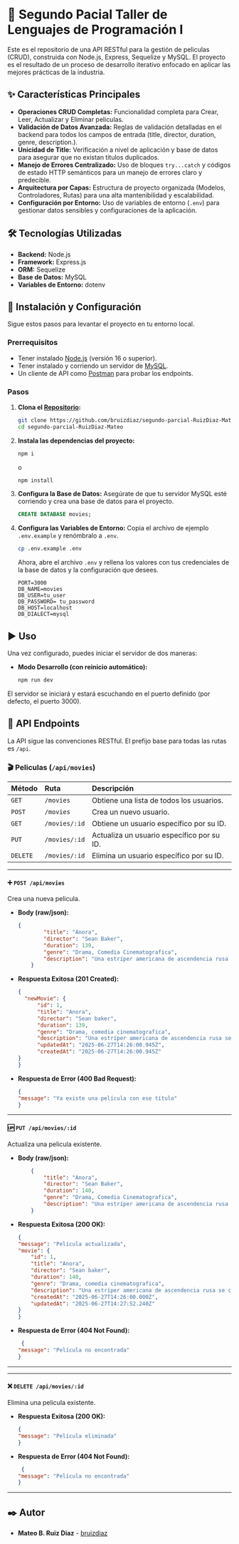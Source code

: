 # 🎥 Segundo Pacial Taller de Lenguajes de Programación I

Este es el repositorio de una API RESTful para la gestión de peliculas (CRUD), construida con Node.js, Express, Sequelize y MySQL. El proyecto es el resultado de un proceso de desarrollo iterativo enfocado en aplicar las mejores prácticas de la industria.

## ✨ Características Principales

-   **Operaciones CRUD Completas:** Funcionalidad completa para Crear, Leer, Actualizar y Eliminar peliculas.
-   **Validación de Datos Avanzada:** Reglas de validación detalladas en el backend para todos los campos de entrada (title, director, duration, genre, description.).
-   **Unicidad de Title:** Verificación a nivel de aplicación y base de datos para asegurar que no existan titulos duplicados.
-   **Manejo de Errores Centralizado:** Uso de bloques `try...catch` y códigos de estado HTTP semánticos para un manejo de errores claro y predecible.
-   **Arquitectura por Capas:** Estructura de proyecto organizada (Modelos, Controladores, Rutas) para una alta mantenibilidad y escalabilidad.
-   **Configuración por Entorno:** Uso de variables de entorno (`.env`) para gestionar datos sensibles y configuraciones de la aplicación.

## 🛠️ Tecnologías Utilizadas

-   **Backend:** Node.js
-   **Framework:** Express.js
-   **ORM:** Sequelize
-   **Base de Datos:** MySQL
-   **Variables de Entorno:** dotenv

## 🚀 Instalación y Configuración

Sigue estos pasos para levantar el proyecto en tu entorno local.

### Prerrequisitos

-   Tener instalado [Node.js](https://nodejs.org/) (versión 16 o superior).
-   Tener instalado y corriendo un servidor de [MySQL](https://www.mysql.com/).
-   Un cliente de API como [Postman](https://www.postman.com/) para probar los endpoints.

### Pasos

1.  **Clona el [Repositorio](https://github.com/bruizdiaz/segundo-parcial-RuizDiaz-Mateo.git):**
    ```bash
    git clone https://github.com/bruizdiaz/segundo-parcial-RuizDiaz-Mateo.git
    cd segundo-parcial-RuizDiaz-Mateo
    ```

2.  **Instala las dependencias del proyecto:**
    ```bash
    npm i
    ```
    o
     ```bash
    npm install
    ```

3.  **Configura la Base de Datos:**
    Asegúrate de que tu servidor MySQL esté corriendo y crea una base de datos para el proyecto.
    ```sql
    CREATE DATABASE movies;
    ```

4.  **Configura las Variables de Entorno:**
    Copia el archivo de ejemplo `.env.example` y renómbralo a `.env`.
    ```bash
    cp .env.example .env
    ```
    Ahora, abre el archivo `.env` y rellena los valores con tus credenciales de la base de datos y la configuración que desees.
    ```env
    PORT=3000
    DB_NAME=movies
    DB_USER=tu_user
    DB_PASSWORD= tu_password
    DB_HOST=localhost
    DB_DIALECT=mysql

    ```

## ▶️ Uso

Una vez configurado, puedes iniciar el servidor de dos maneras:

-   **Modo Desarrollo (con reinicio automático):**
    ```bash
    npm run dev
    ```

El servidor se iniciará y estará escuchando en el puerto definido (por defecto, el puerto 3000).

## 📡 API Endpoints

La API sigue las convenciones RESTful. El prefijo base para todas las rutas es `/api`.

### 🎬 Peliculas (`/api/movies`)

| Método | Ruta | Descripción |
| :--- | :--- | :--- |
| `GET` | `/movies` | Obtiene una lista de todos los usuarios. |
| `POST` | `/movies` | Crea un nuevo usuario. |
| `GET` | `/movies/:id` | Obtiene un usuario específico por su ID. |
| `PUT` | `/movies/:id` | Actualiza un usuario específico por su ID. |
| `DELETE`| `/movies/:id` | Elimina un usuario específico por su ID. |

---

#### ➕ `POST /api/movies`

Crea una nueva pelicula.

-   **Body (raw/json):**
    ```json
    {
			"title": "Anora",
			"director": "Sean Baker",
			"duration": 139,
			"genre": "Drama, Comedia Cinematografica",
			"description": "Una estríper americana de ascendencia rusa se casa con el hijo de un oligarca ruso que está estudiando en Nueva York, pero la familia del chico la considera una prostituta y envía a unos matones para convencer a la pareja de que anulen el matrimonio."
		}
    ```
-   **Respuesta Exitosa (201 Created):**
    ```json
    {
      "newMovie": {
          "id": 1,
          "title": "Anora",
          "director": "Sean baker",
          "duration": 139,
          "genre": "Drama, comedia cinematografica",
          "description": "Una estríper americana de ascendencia rusa se casa con el hijo de un oligarca ruso que está estudiando en nueva york, pero la familia del chico la considera una prostituta y envía a unos matones para convencer a la pareja de que anulen el matrimonio.",
          "updatedAt": "2025-06-27T14:26:00.945Z",
          "createdAt": "2025-06-27T14:26:00.945Z"
    }    
    }
    ```
-   **Respuesta de Error (400 Bad Request):**
    ```json
    {
    "message": "Ya existe una película con ese título"
    }
    ```


---

#### 🆙 `PUT /api/movies/:id`

Actualiza una pelicula existente.

-   **Body (raw/json):**
    ```json
        {
			"title": "Anora",
			"director": "Sean Baker",
			"duration": 140,
			"genre": "Drama, Comedia Cinematografica",
			"description": "Una estríper americana de ascendencia rusa se casa con el hijo de un oligarca ruso que está estudiando en Nueva York, pero la familia del chico la considera una prostituta y envía a unos matones para convencer a la pareja de que anulen el matrimonio."
		}
    ```
-   **Respuesta Exitosa (200 OK):**
    ```json
    {
    "message": "Película actualizada",
    "movie": {
        "id": 1,
        "title": "Anora",
        "director": "Sean baker",
        "duration": 140,
        "genre": "Drama, comedia cinematografica",
        "description": "Una estríper americana de ascendencia rusa se casa con el hijo de un oligarca ruso que está estudiando en nueva york, pero la familia del chico la considera una prostituta y envía a unos matones para convencer a la pareja de que anulen el matrimonio.",
        "createdAt": "2025-06-27T14:26:00.000Z",
        "updatedAt": "2025-06-27T14:27:52.240Z"
    }
    }
    ```
-   **Respuesta de Error (404 Not Found):**
    ```json
     {
    "message": "Película no encontrada"
    }
    ```
---
---

#### ❌ `DELETE /api/movies/:id`

Elimina una pelicula existente.

-   **Respuesta Exitosa (200 OK):**
    ```json
    {
    "message": "Película eliminada"
    }
    ```
-   **Respuesta de Error (404 Not Found):**
    ```json
     {
    "message": "Película no encontrada"
    }
    ```
---

## ✒️ Autor

-   **Mateo B. Ruiz Diaz** - [bruizdiaz](https://github.com/bruizdiaz)
